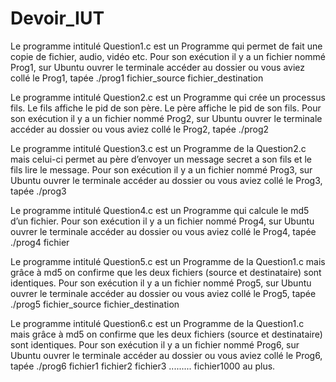 # Devoir_IUT
Le programme intitulé Question1.c est un Programme qui permet de fait
une copie de fichier, audio, vidéo etc.
Pour son exécution il y a un fichier nommé Prog1, sur Ubuntu ouvrer le
terminale accéder au dossier ou vous aviez collé le Prog1, tapée ./prog1
fichier_source fichier_destination

Le programme intitulé Question2.c est un Programme qui crée un
processus fils. Le fils affiche le pid de son père. Le père affiche le pid de
son fils.
Pour son exécution il y a un fichier nommé Prog2, sur Ubuntu ouvrer le
terminale accéder au dossier ou vous aviez collé le Prog2, tapée ./prog2

Le programme intitulé Question3.c est un Programme de la Question2.c
mais celui-ci permet au père d’envoyer un message secret a son fils et le
fils lire le message.
Pour son exécution il y a un fichier nommé Prog3, sur Ubuntu ouvrer le
terminale accéder au dossier ou vous aviez collé le Prog3, tapée ./prog3

Le programme intitulé Question4.c est un Programme qui calcule le md5
d’un fichier.
Pour son exécution il y a un fichier nommé Prog4, sur Ubuntu ouvrer le
terminale accéder au dossier ou vous aviez collé le Prog4, tapée ./prog4 fichier

Le programme intitulé Question5.c est un Programme de la Question1.c
mais grâce à md5 on confirme que les deux fichiers (source et
destinataire) sont identiques.
Pour son exécution il y a un fichier nommé Prog5, sur Ubuntu ouvrer le
terminale accéder au dossier ou vous aviez collé le Prog5, tapée ./prog5
fichier_source fichier_destination

Le programme intitulé Question6.c est un Programme de la Question1.c
mais grâce à md5 on confirme que les deux fichiers (source et
destinataire) sont identiques.
Pour son exécution il y a un fichier nommé Prog6, sur Ubuntu ouvrer le
terminale accéder au dossier ou vous aviez collé le Prog6, tapée ./prog6
fichier1 fichier2 fichier3 ......... fichier1000 au plus.
